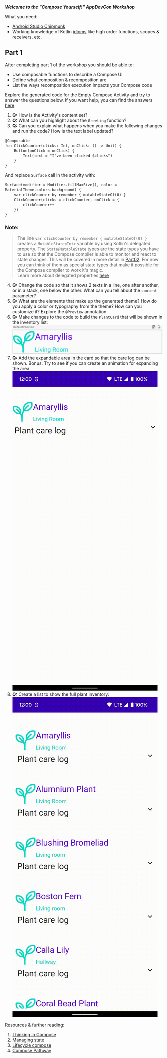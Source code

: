 ***Welcome to the "Compose Yourself!" AppDevCon Workshop***

What you need:

- [Android Studio Chipmunk](https://developer.android.com/studio/)
- Working knowledge of Kotlin [idioms](https://developer.android.com/jetpack/compose/kotlin) like
  high order functions, scopes & receivers, etc.

## Part 1

After completing part 1 of the workshop you should be able to:

- Use composable functions to describe a Compose UI
- Define what composition & recomposition are
- List the ways recomposition execution impacts your Compose code

Explore the generated code for the Empty Compose Activity and try to answer the questions below.
If you want help, you can find the answers [here](ANSWERS.md).

1. **Q:** How is the Activity's content set?
2. **Q:** What can you highlight about the `Greeting` function? 
3. **Q:** Can you explain what happens when you make the following changes and run the code? How is the text label updated?

```
@Composable
fun ClickCounter(clicks: Int, onClick: () -> Unit) {
    Button(onClick = onClick) {
        Text(text = "I've been clicked $clicks")
    }
}
```

And replace `Surface` call in the activity with:

```
Surface(modifier = Modifier.fillMaxSize(), color = MaterialTheme.colors.background) {
    var clickCounter by remember { mutableStateOf(0) }
    ClickCounter(clicks = clickCounter, onClick = {
        clickCounter++
    })
}
```

### Note:

> The line `var clickCounter by remember { mutableStateOf(0) }` creates a `MutableState<Int>` variable
> by using Kotlin's delegated property. The `State`/`MutableState` types are the state types you have
> to use so that the Compose compiler is able to monitor and react to state changes. This will be
> covered in more detail in [Part02](../Part02/README.md). For now you can think of them as special
> state types that make it possible for the Compose compiler to work it's magic. <br />
> Learn more about delegated
> properties [here](https://developer.android.com/jetpack/compose/kotlin#delegated)


4. **Q:** Change the code so that it shows 2 texts in a line, one after another, or in a stack, one
   below the other. What can you tell about the `content` parameter?
5. **Q:** What are the elements that make up the generated theme? How do you apply a color or
   typography from the theme? How can you customize it? Explore the `@Preview` annotation.
6. **Q:** Make changes to the code to build the `PlantCard` that will be shown in the inventory
   list: <br />![layout](media/plantcard_01.png)<br />
7. **Q:** Add the expandable area in the card so that the care log can be shown. Bonus: Try to see
   if you can create an animation for expanding the
   area<br /> ![layout](media/plantcard_02.gif)<br />
9. **Q:** Create a list to show the full plant
   inventory:<br /> ![layout](media/plantcard_03.gif) <br />


Resources & further reading:

1. [Thinking in Compose](https://developer.android.com/jetpack/compose/mental-model)
2. [Managing state](https://developer.android.com/jetpack/compose/state)
3. [Lifecycle compose](https://developer.android.com/jetpack/compose/lifecycle)
4. [Compose Pathway](https://developer.android.com/courses/pathways/compose)
